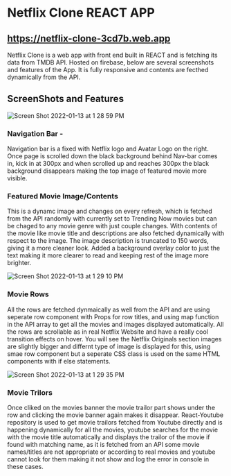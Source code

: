 # Netflix Clone REACT APP
## https://netflix-clone-3cd7b.web.app
Netflix Clone is a web app with front end built in REACT and is fetching its data from TMDB API. Hosted on firebase, below are several screenshots and features of the App. It is fully responsive and contents are fecthed dynamically from the API.

## ScreenShots and Features
![Screen Shot 2022-01-13 at 1 28 59 PM](https://user-images.githubusercontent.com/66316798/149388396-ae9f0765-caf9-4234-a08b-4ac995be7fe6.png)
### Navigation Bar -
Navigation bar is a fixed with Netflix logo and Avatar Logo on the right. Once page is scrolled down the black background behind Nav-bar comes in, kick in at 300px and when scrolled up and reaches 300px the black background disappears making the top image of featured movie more visible.
### Featured Movie Image/Contents
This is a dynamc image and changes on every refresh, which is fetched from the API randomly with currently set to Trending Now movies but can be chaged to any movie genre with just couple changes. With contents of the movie like movie title and descriptions are also fetched dynamically with respect to the image. The image description is truncated to 150 words, giving it a more cleaner look. Added a background overlay color to just the text making it more clearer to read and keeping rest of the image more brighter.

![Screen Shot 2022-01-13 at 1 29 10 PM](https://user-images.githubusercontent.com/66316798/149389384-b10c58e3-fefb-47f3-9e25-5da0e7eda8f3.png)
### Movie Rows
All the rows are fetched dynmaically as well from the API and are using seperate row component with Props for row titles, and using map function in the API array to get all the movies and images displayed automatically. All the rows are scrollable as in real Netflix Website and have a really cool transition effects on hover.
You will see the Netflix Originals section images are slightly bigger and differnt type of image is displayed for this, using smae row component but a seperate CSS class is used on the same HTML components with if else statements. 

![Screen Shot 2022-01-13 at 1 29 35 PM](https://user-images.githubusercontent.com/66316798/149390033-9b256c06-bc76-419e-b438-ded989aa27b4.png)
### Movie Trilors
Once cliked on the movies banner the movie trailor part shows under the row and clicking the movie banner again makes it disappear. React-Youtube repository is used to get movie trailors fetched from Youtube directly and is happening dynamically for all the movies, youtube searches for the movie with the movie title automatically and displays the trailor of the movie if found with matching name, as it is fetched from an API some movie names/titles are not appropriate or according to real movies and youtube cannot look for them making it not show and log the error in console in these cases.
